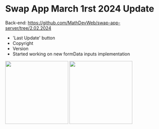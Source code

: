 # Swap App March 1rst 2024 Update

Back-end: https://github.com/MathDevWeb/swap-app-server/tree/2.02.2024

- 'Last Update' button
- Copyright
- Version
- Started working on new formData inputs implementation

<div>
    <img src="https://github.com/MathDevWeb/swap-app/assets/140265706/4aa4feab-27c6-4dd0-8b82-2756903b3dcb" height= 200 />
    <span><img src="https://github.com/MathDevWeb/swap-app/assets/140265706/8a7da2ac-3b70-4828-b7fc-d1bb9138a2e3" height= 200 /></span>
</div>
